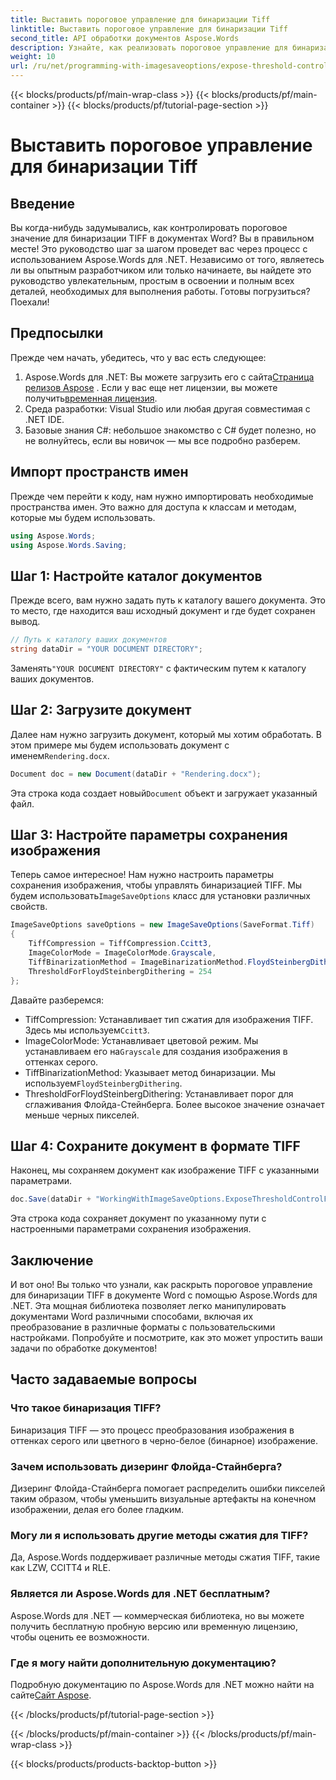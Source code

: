 ```yaml
---
title: Выставить пороговое управление для бинаризации Tiff
linktitle: Выставить пороговое управление для бинаризации Tiff
second_title: API обработки документов Aspose.Words
description: Узнайте, как реализовать пороговое управление для бинаризации TIFF в документах Word с помощью Aspose.Words для .NET с помощью этого подробного пошагового руководства.
weight: 10
url: /ru/net/programming-with-imagesaveoptions/expose-threshold-control-for-tiff-binarization/
---
```


{{< blocks/products/pf/main-wrap-class >}}
{{< blocks/products/pf/main-container >}}
{{< blocks/products/pf/tutorial-page-section >}}

# Выставить пороговое управление для бинаризации Tiff

## Введение

Вы когда-нибудь задумывались, как контролировать пороговое значение для бинаризации TIFF в документах Word? Вы в правильном месте! Это руководство шаг за шагом проведет вас через процесс с использованием Aspose.Words для .NET. Независимо от того, являетесь ли вы опытным разработчиком или только начинаете, вы найдете это руководство увлекательным, простым в освоении и полным всех деталей, необходимых для выполнения работы. Готовы погрузиться? Поехали!

## Предпосылки

Прежде чем начать, убедитесь, что у вас есть следующее:

1.  Aspose.Words для .NET: Вы можете загрузить его с сайта[Страница релизов Aspose](https://releases.aspose.com/words/net/) . Если у вас еще нет лицензии, вы можете получить[временная лицензия](https://purchase.aspose.com/temporary-license/).
2. Среда разработки: Visual Studio или любая другая совместимая с .NET IDE.
3. Базовые знания C#: небольшое знакомство с C# будет полезно, но не волнуйтесь, если вы новичок — мы все подробно разберем.

## Импорт пространств имен

Прежде чем перейти к коду, нам нужно импортировать необходимые пространства имен. Это важно для доступа к классам и методам, которые мы будем использовать.

```csharp
using Aspose.Words;
using Aspose.Words.Saving;
```

## Шаг 1: Настройте каталог документов

Прежде всего, вам нужно задать путь к каталогу вашего документа. Это то место, где находится ваш исходный документ и где будет сохранен вывод.

```csharp
// Путь к каталогу ваших документов
string dataDir = "YOUR DOCUMENT DIRECTORY";
```

 Заменять`"YOUR DOCUMENT DIRECTORY"` с фактическим путем к каталогу ваших документов.

## Шаг 2: Загрузите документ

 Далее нам нужно загрузить документ, который мы хотим обработать. В этом примере мы будем использовать документ с именем`Rendering.docx`.

```csharp
Document doc = new Document(dataDir + "Rendering.docx");
```

 Эта строка кода создает новый`Document` объект и загружает указанный файл.

## Шаг 3: Настройте параметры сохранения изображения

 Теперь самое интересное! Нам нужно настроить параметры сохранения изображения, чтобы управлять бинаризацией TIFF. Мы будем использовать`ImageSaveOptions` класс для установки различных свойств.

```csharp
ImageSaveOptions saveOptions = new ImageSaveOptions(SaveFormat.Tiff)
{
    TiffCompression = TiffCompression.Ccitt3,
    ImageColorMode = ImageColorMode.Grayscale,
    TiffBinarizationMethod = ImageBinarizationMethod.FloydSteinbergDithering,
    ThresholdForFloydSteinbergDithering = 254
};
```

Давайте разберемся:
-  TiffCompression: Устанавливает тип сжатия для изображения TIFF. Здесь мы используем`Ccitt3`.
-  ImageColorMode: Устанавливает цветовой режим. Мы устанавливаем его на`Grayscale` для создания изображения в оттенках серого.
-  TiffBinarizationMethod: Указывает метод бинаризации. Мы используем`FloydSteinbergDithering`.
- ThresholdForFloydSteinbergDithering: Устанавливает порог для сглаживания Флойда-Стейнберга. Более высокое значение означает меньше черных пикселей.

## Шаг 4: Сохраните документ в формате TIFF

Наконец, мы сохраняем документ как изображение TIFF с указанными параметрами.

```csharp
doc.Save(dataDir + "WorkingWithImageSaveOptions.ExposeThresholdControlForTiffBinarization.tiff", saveOptions);
```

Эта строка кода сохраняет документ по указанному пути с настроенными параметрами сохранения изображения.

## Заключение

И вот оно! Вы только что узнали, как раскрыть пороговое управление для бинаризации TIFF в документе Word с помощью Aspose.Words для .NET. Эта мощная библиотека позволяет легко манипулировать документами Word различными способами, включая их преобразование в различные форматы с пользовательскими настройками. Попробуйте и посмотрите, как это может упростить ваши задачи по обработке документов!

## Часто задаваемые вопросы

### Что такое бинаризация TIFF?
Бинаризация TIFF — это процесс преобразования изображения в оттенках серого или цветного в черно-белое (бинарное) изображение.

### Зачем использовать дизеринг Флойда-Стайнберга?
Дизеринг Флойда-Стайнберга помогает распределить ошибки пикселей таким образом, чтобы уменьшить визуальные артефакты на конечном изображении, делая его более гладким.

### Могу ли я использовать другие методы сжатия для TIFF?
Да, Aspose.Words поддерживает различные методы сжатия TIFF, такие как LZW, CCITT4 и RLE.

### Является ли Aspose.Words для .NET бесплатным?
Aspose.Words для .NET — коммерческая библиотека, но вы можете получить бесплатную пробную версию или временную лицензию, чтобы оценить ее возможности.

### Где я могу найти дополнительную документацию?
 Подробную документацию по Aspose.Words для .NET можно найти на сайте[Сайт Aspose](https://reference.aspose.com/words/net/).

{{< /blocks/products/pf/tutorial-page-section >}}

{{< /blocks/products/pf/main-container >}}
{{< /blocks/products/pf/main-wrap-class >}}

{{< blocks/products/products-backtop-button >}}
